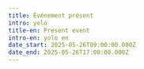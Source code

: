 ```yaml
---
title: Événement présent
intro: yolo
title-en: Present event
intro-en: yolo en
date_start: 2025-05-26T09:00:00.000Z
date_end: 2025-05-26T17:00:00.000Z
---
```

